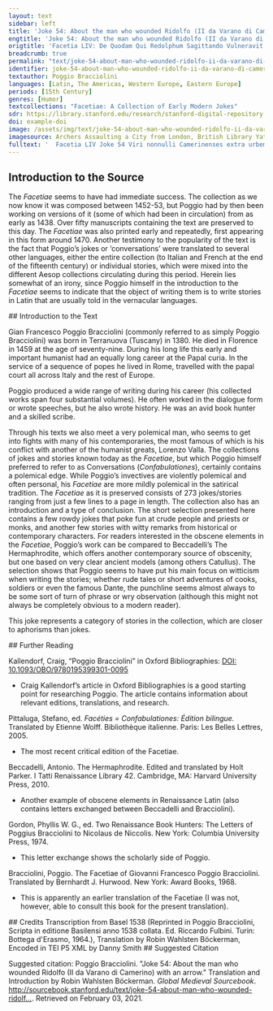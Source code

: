 ```yaml
---
layout: text
sidebar: left
title: 'Joke 54: About the man who wounded Ridolfo (II da Varano di Camerino) with an arrow | Facetia LIV: De Quodam Qui Redolphum Sagittando Vulneravit'
engtitle: 'Joke 54: About the man who wounded Ridolfo (II da Varano di Camerino) with an arrow'
origtitle: 'Facetia LIV: De Quodam Qui Redolphum Sagittando Vulneravit'
breadcrumb: true
permalink: "text/joke-54-about-man-who-wounded-ridolfo-ii-da-varano-di-camerino-arrow"
identifier: joke-54-about-man-who-wounded-ridolfo-ii-da-varano-di-camerino-arrow
textauthor: Poggio Bracciolini
languages: [Latin, The Americas, Western Europe, Eastern Europe]
periods: [15th Century]
genres: [Humor]
textcollections: "Facetiae: A Collection of Early Modern Jokes"
sdr: https://library.stanford.edu/research/stanford-digital-repository 
doi: example-doi 
image: /assets/img/text/joke-54-about-man-who-wounded-ridolfo-ii-da-varano-di-camerino-arrow.png
imagesource: Archers Assaulting a City from London, British Library Yates Thompson MS 12 f.204r [Public Domain]'
fulltext: '  Facetia LIV Joke 54 Viri nonnulli Camerinenses extra urbem exercitii causa sagittando tempus terebant. Some men from Camerino were passing the time outside of the city by practicing archery. Cum quispiam sagittam incautius emisisset, astantem procul Redolphum leviter vulneravit. When one of them fired an arrow carelessly, it happened to lightly wound Ridolfo, who was standing nearby. Capto illo, cum variae de poena inferenda sententiae dicerentur, et, ut quisque acerrime sentiret, ita se maxime Principi gratificaturum putaret, unus censuit manum illi esse amputandum, ne amplius arcu uteretur. The man was captured and different punishments were discussed, some thought it had to be very harsh so that it would be most pleasing to the prince, and one man even thought that the archer’s hand should be amputated so that he could never use a bow again. Redolphus liberum hominem dimitti iussit, dicens, illam futuram fuisse utilem sententiam, si id ante acceptum vulnus consilium dedisset. But Ridolfo ordered the archer to be set free and said that this would have been a useful punishment, if the man had given the advice before he was wounded. Plena prudentiae et humanitatis responsio. An answer full of wisdom and humanity. '
---
```

## Introduction to the Source 
<p>The <em>Facetiae</em> seems to have had immediate success. The collection as we now know it was composed between 1452-53, but Poggio had by then been working on versions of it (some of which had been in circulation) from as early as 1438. Over fifty manuscripts containing the text are preserved to this day. The <em>Facetiae</em> was also printed early and repeatedly, first appearing in this form around 1470. Another testimony to the popularity of the text is the fact that Poggio’s jokes or ‘conversations’ were translated to several other languages, either the entire collection (to Italian and French at the end of the fifteenth century) or individual stories, which were mixed into the different Aesop collections circulating during this period. Herein lies somewhat of an irony, since Poggio himself in the introduction to the <em>Facetiae</em> seems to indicate that the object of writing them is to write stories in Latin that are usually told in the vernacular languages.</p>
## Introduction to the Text 
<p>Gian Francesco Poggio Bracciolini (commonly referred to as simply Poggio Bracciolini) was born in Terranuova (Tuscany) in 1380. He died in Florence in 1459 at the age of seventy-nine. During his long life this early and important humanist had an equally long career at the Papal curia. In the service of a sequence of popes he lived in Rome, travelled with the papal court all across Italy and the rest of Europe.</p> <p>Poggio produced a wide range of writing during his career (his collected works span four substantial volumes). He often worked in the dialogue form or wrote speeches, but he also wrote history. He was an avid book hunter and a skilled scribe.</p> <p>Through his texts we also meet a very polemical man, who seems to get into fights with many of his contemporaries, the most famous of which is his conflict with another of the humanist greats, Lorenzo Valla. The collections of jokes and stories known today as the <em>Facetiae</em>, but which Poggio himself preferred to refer to as Conversations (<em>Confabulationes</em>), certainly contains a polemical edge. While Poggio’s invectives are violently polemical and often personal, his <em>Facetiae</em> are more mildly polemical in the satirical tradition. The <em>Facetiae</em> as it is preserved consists of 273 jokes/stories ranging from just a few lines to a page in length. The collection also has an introduction and a type of conclusion. The short selection presented here contains a few rowdy jokes that poke fun at crude people and priests or monks, and another few stories with witty remarks from historical or contemporary characters. For readers interested in the obscene elements in the <em>Facetiae</em>, Poggio’s work can be compared to Beccadelli’s The Hermaphrodite, which offers another contemporary source of obscenity, but one based on very clear ancient models (among others Catullus). The selection shows that Poggio seems to have put his main focus on witticism when writing the stories; whether rude tales or short adventures of cooks, soldiers or even the famous Dante, the punchline seems almost always to be some sort of turn of phrase or wry observation (although this might not always be completely obvious to a modern reader).</p> <p dir="ltr" id="docs-internal-guid-45a1d60d-7fff-0c9e-0d3c-bffa1d8ad628">This joke represents a category of stories in the collection, which are closer to aphorisms than jokes.</p>
## Further Reading 
<p>Kallendorf, Craig, “Poggio Bracciolini” in Oxford Bibliographies: <a href="https://www.oxfordbibliographies.com/view/document/obo-9780195399301/obo-9780195399301-0095.xml">DOI: 10.1093/OBO/9780195399301-0095</a></p> <ul> <li>Craig Kallendorf’s article in Oxford Bibliographies is a good starting point for researching Poggio. The article contains information about relevant editions, translations, and research.</li> </ul> <p>Pittaluga, Stefano, ed. <em>Facéties = Confabulationes: Édition bilingue.</em> Translated by Etienne Wolff. Bibliothèque italienne. Paris: Les Belles Lettres, 2005.</p> <ul> <li>The most recent critical edition of the Facetiae.</li> </ul> <p>Beccadelli, Antonio. The Hermaphrodite. Edited and translated by Holt Parker. I Tatti Renaissance Library 42. Cambridge, MA: Harvard University Press, 2010.</p> <ul> <li>Another example of obscene elements in Renaissance Latin (also contains letters exchanged between Beccadelli and Bracciolini).</li> </ul> <p>Gordon, Phyllis W. G., ed. Two Renaissance Book Hunters: The Letters of Poggius Bracciolini to Nicolaus de Niccolis. New York: Columbia University Press, 1974.</p> <ul> <li>This letter exchange shows the scholarly side of Poggio.</li> </ul> <p>Bracciolini, Poggio. The Facetiae of Giovanni Francesco Poggio Bracciolini. Translated by Bernhardt J. Hurwood. New York: Award Books, 1968.</p> <ul> <li>This is apparently an earlier translation of the Facetiae (I was not, however, able to consult this book for the present translation).</li> </ul>
## Credits
Transcription from Basel 1538 (Reprinted in Poggio Bracciolini, Scripta in editione Basilensi anno 1538 collata. Ed. Riccardo Fulbini. Turin: Bottega d'Erasmo, 1964.), 
Translation by Robin Wahlsten Böckerman, 
Encoded in TEI P5 XML by Danny Smith
## Suggested Citation
<p>Suggested citation: Poggio Bracciolini.  "Joke 54: About the man who wounded Ridolfo (II da Varano di Camerino) with an arrow." Translation and Introduction by Robin Wahlsten Böckerman. <em>Global Medieval Sourcebook</em>. <a href="http://sourcebook.stanford.edu/text/joke-54-about-man-who-wounded-ridolfo-ii-da-varano-di-camerino-arrow">http://sourcebook.stanford.edu/text/joke-54-about-man-who-wounded-ridolf...</a>. Retrieved on February 03, 2021.</p>